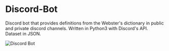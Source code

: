 # Discord-Bot
Discord bot that provides definitions from the Webster's dictionary in public and private discord channels. Written in Python3 with Discord's API. Dataset in JSON.


 


![Discord Bot](https://github.com/WillCaton2350/Discord-Bot/assets/54005049/fd291926-4891-4376-8e0a-2cea9eb06ca2)
